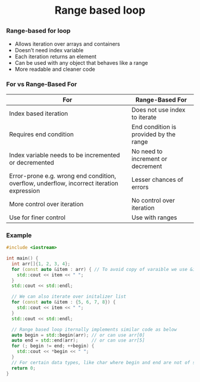 <h1 style="text-align:center;"> Range based loop </p>

### Range-based for loop

- Allows iteration over arrays and containers
- Doesn’t need index variable
- Each iteration returns an element
- Can be used with any object that behaves like a range
- More readable and cleaner code

### For vs Range-Based For

| For                                                                                       | Range-Based For                        |
| ----------------------------------------------------------------------------------------- | -------------------------------------- |
| Index based iteration                                                                     | Does not use index to iterate          |
| Requires end condition                                                                    | End condition is provided by the range |
| Index variable needs to be incremented or decremented                                     | No need to increment or decrement      |
| Error-prone e.g. wrong end condition, overflow, underflow, incorrect iteration expression | Lesser chances of errors               |
| More control over iteration                                                               | No control over iteration              |
| Use for finer control                                                                     | Use with ranges                        |

### Example

```cpp
#include <iostream>

int main() {
  int arr[]{1, 2, 3, 4};
  for (const auto &item : arr) { // To avoid copy of varaible we use &item
    std::cout << item << " ";
  }
  std::cout << std::endl;

  // We can also iterate over initalizer list
  for (const auto &item : {5, 6, 7, 8}) {
    std::cout << item << " ";
  }
  std::cout << std::endl;

  // Range based loop iternally implements similar code as below
  auto begin = std::begin(arr); // or can use arr[0]
  auto end = std::end(arr);     // or can use arr[5]
  for (; begin != end; ++begin) {
    std::cout << *begin << " ";
  }
  // For certain data types, like char where begin and end are not of same type, we cannot use range based loop in C++11 which is fixed in C++17
  return 0;
}
```
